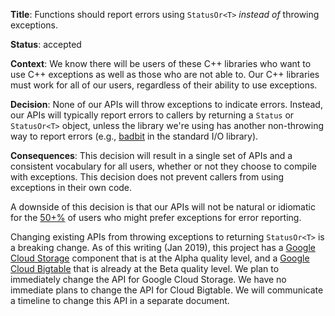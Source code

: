 **Title**: Functions should report errors using `StatusOr<T>` *instead of*
throwing exceptions.

**Status**: accepted

**Context**: We know there will be users of these C++ libraries who want to use
C++ exceptions as well as those who are not able to. Our C++ libraries must
work for all of our users, regardless of their ability to use exceptions.

**Decision**: None of our APIs will throw exceptions to indicate errors.
Instead, our APIs will typically report errors to callers by returning a
`Status` or `StatusOr<T>` object, unless the library we're using has another
non-throwing way to report errors (e.g., [badbit][badbit-link] in the standard
I/O library).

**Consequences**: This decision will result in a single set of APIs and a
consistent vocabulary for all users, whether or not they choose to compile with
exceptions. This decision does not prevent callers from using exceptions in
their own code.

A downside of this decision is that our APIs will not be natural or idiomatic
for the [50+%][survey-link] of users who might prefer exceptions for error
reporting.

Changing existing APIs from throwing exceptions to returning `StatusOr<T>` is a
breaking change. As of this writing (Jan 2019), this project has a [Google
Cloud Storage][gcs-link] component that is at the Alpha quality level, and a
[Google Cloud Bigtable][bigtable-link] that is already at the Beta quality
level. We plan to immediately change the API for Google Cloud Storage. We have
no immediate plans to change the API for Cloud Bigtable. We will communicate a
timeline to change this API in a separate document.

[badbit-link]: https://en.cppreference.com/w/cpp/io/ios_base/iostate
[gcs-link]: https://github.com/googleapis/google-cloud-cpp/tree/main/google/cloud/storage
[bigtable-link]: https://github.com/googleapis/google-cloud-cpp/tree/main/google/cloud/bigtable
[survey-link]: https://isocpp.org/blog/2018/03/results-summary-cpp-foundation-developer-survey-lite-2018-02
